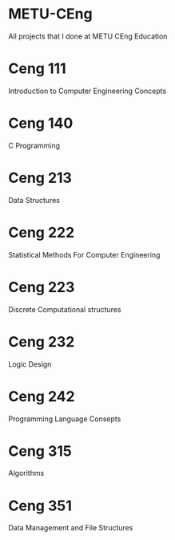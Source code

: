 # METU-CEng
All projects that I done at METU CEng Education
# Ceng 111
Introduction to Computer Engineering Concepts
# Ceng 140
C Programming
# Ceng 213
Data Structures
# Ceng 222
Statistical Methods For Computer Engineering
# Ceng 223
Discrete Computational structures
# Ceng 232
Logic Design
# Ceng 242
Programming Language Consepts
# Ceng 315
Algorithms
# Ceng 351
Data Management and File Structures
